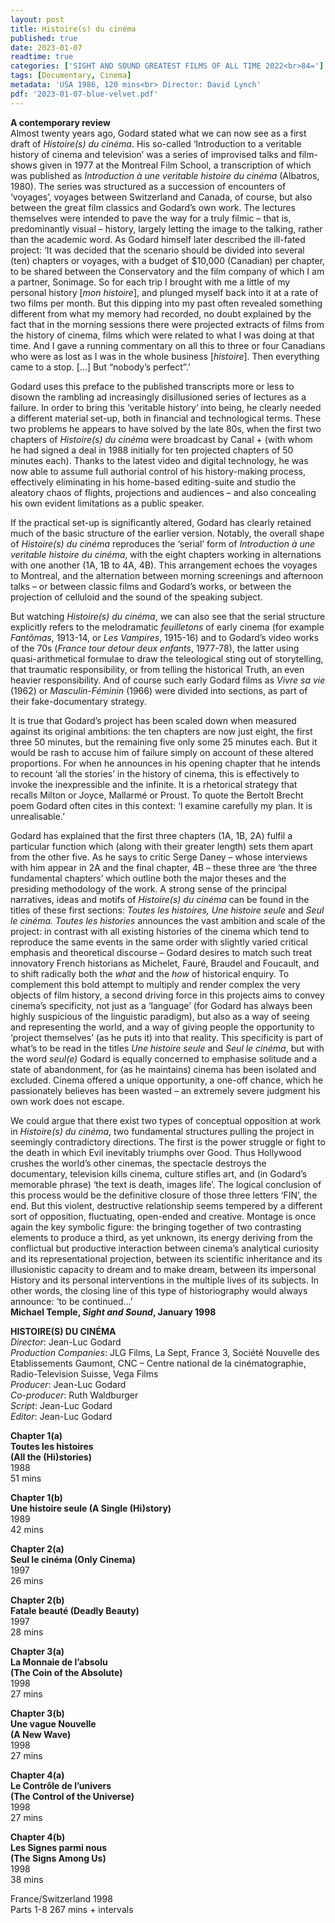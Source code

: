 ```yaml
---
layout: post
title: Histoire(s) du cinéma
published: true
date: 2023-01-07
readtime: true
categories: ['SIGHT AND SOUND GREATEST FILMS OF ALL TIME 2022<br>84=']
tags: [Documentary, Cinema]
metadata: 'USA 1986, 120 mins<br> Director: David Lynch'
pdf: '2023-01-07-blue-velvet.pdf'
---
```


**A contemporary review**  
Almost twenty years ago, Godard stated what we can now see as a first draft of _Histoire(s) du cinéma_. His so-called ‘Introduction to a veritable history of cinema and television’ was a series of improvised talks and film-shows given in 1977 at the Montreal Film School, a transcription of which was published as _Introduction à une veritable histoire du cinéma_ (Albatros, 1980). The series was structured as a succession of encounters of ‘voyages’, voyages between Switzerland and Canada, of course, but also between the great film classics and Godard’s own work. The lectures themselves were intended to pave the way for a truly filmic – that is, predominantly visual – history, largely letting the image to the talking, rather than the academic word. As Godard himself later described the ill-fated project: ‘It was decided that the scenario should be divided into several (ten) chapters or voyages, with a budget of $10,000 (Canadian) per chapter, to be shared between the Conservatory and the film company of which I am a partner, Sonimage. So for each trip I brought with me a little of my personal history [_mon histoire_], and plunged myself back into it at a rate of two films per month. But this dipping into my past often revealed something different from what my memory had recorded, no doubt explained by the fact that in the morning sessions there were projected extracts of films from the history of cinema, films which were related to what I was doing at that time. And I gave a running commentary on all this to three or four Canadians who were as lost as I was in the whole business [_histoire_]. Then everything came to a stop. […] But “nobody’s perfect”.’

Godard uses this preface to the published transcripts more or less to disown the rambling ad increasingly disillusioned series of lectures as a failure. In order to bring this ‘veritable history’ into being, he clearly needed a different material set-up, both in financial and technological terms. These two problems he appears to have solved by the late 80s, when the first two chapters of _Histoire(s) du cinéma_ were broadcast by Canal + (with whom he had signed a deal in 1988 initially for ten projected chapters of 50 minutes each). Thanks to the latest video and digital technology, he was now able to assume full authorial control of his history-making process, effectively eliminating in his home-based editing-suite and studio the aleatory chaos of flights, projections and audiences – and also concealing his own evident limitations as a public speaker.

If the practical set-up is significantly altered, Godard has clearly retained much of the basic structure of the earlier version. Notably, the overall shape of _Histoire(s) du cinéma_ reproduces the ‘serial’ form of _Introduction à une veritable histoire du cinéma_, with the eight chapters working in alternations with one another (1A, 1B to 4A, 4B). This arrangement echoes the voyages to Montreal, and the alternation between morning screenings and afternoon talks – or between classic films and Godard’s works, or between the projection of celluloid and the sound of the speaking subject.

But watching _Histoire(s) du cinéma_, we can also see that the serial structure explicitly refers to the melodramatic _feuilletons_ of early cinema (for example _Fantômas_, 1913-14, or _Les Vampires_, 1915-16) and to Godard’s video works of the 70s (_France tour detour deux enfants_, 1977-78), the latter using quasi-arithmetical formulae to draw the teleological sting out of storytelling, that traumatic responsibility, or from telling the historical Truth, an even heavier responsibility. And of course such early Godard films as _Vivre sa vie_ (1962) or _Masculin-Féminin_ (1966) were divided into sections, as part of their fake-documentary strategy.

It is true that Godard’s project has been scaled down when measured against its original ambitions: the ten chapters are now just eight, the first three 50 minutes, but the remaining five only some 25 minutes each. But it would be rash to accuse him of failure simply on account of these altered proportions. For when he announces in his opening chapter that he intends to recount ‘all the stories’ in the history of cinema, this is effectively to invoke the inexpressible and the infinite. It is a rhetorical strategy that recalls Milton or Joyce, Mallarmé or Proust. To quote the Bertolt Brecht poem Godard often cites in this context: ‘I examine carefully my plan. It is unrealisable.’

Godard has explained that the first three chapters (1A, 1B, 2A) fulfil a particular function which (along with their greater length) sets them apart from the other five. As he says to critic Serge Daney – whose interviews with him appear in 2A and the final chapter, 4B – these three are ‘the three fundamental chapters’ which outline both the major theses and the presiding methodology of the work. A strong sense of the principal narratives, ideas and motifs of _Histoire(s) du cinéma_ can be found in the titles of these first sections: _Toutes les histoires, Une histoire seule_ and _Seul le cinéma. Toutes les histories_ announces the vast ambition and scale of the project: in contrast with all existing histories of the cinema ­which tend to reproduce the same events in the same order with slightly varied critical emphasis and theoretical discourse – Godard desires to match such treat innovatory French historians as Michelet, Fauré, Braudel and Foucault, and to shift radically both the _what_ and the _how_ of historical enquiry. To complement this bold attempt to multiply and render complex the very objects of film history, a second driving force in this projects aims to convey cinema’s specificity, not just as a ‘language’ (for Godard has always been highly suspicious of the linguistic paradigm), but also as a way of seeing and representing the world, and a way of giving people the opportunity to ‘project themselves’ (as he puts it) into that reality. This specificity is part of what’s to be read in the titles _Une histoire seule_ and _Seul le cinéma_, but with the word _seul(e)_ Godard is equally concerned to emphasise solitude and a state of abandonment, for (as he maintains) cinema has been isolated and excluded. Cinema offered a unique opportunity, a one-off chance, which he passionately believes has been wasted – an extremely severe judgment his own work does not escape.

We could argue that there exist two types of conceptual opposition at work in _Histoire(s) du cinéma_, two fundamental structures pulling the project in seemingly contradictory directions. The first is the power struggle or fight to the death in which Evil inevitably triumphs over Good. Thus Hollywood crushes the world’s other cinemas, the spectacle destroys the documentary, television kills cinema, culture stifles art, and (in Godard’s memorable phrase) ‘the text is death, images life’. The logical conclusion of this process would be the definitive closure of those three letters ‘FIN’, the end. But this violent, destructive relationship seems tempered by a different sort of opposition, fluctuating, open-ended and creative. Montage is once again the key symbolic figure: the bringing together of two contrasting elements to produce a third, as yet unknown, its energy deriving from the conflictual but productive interaction between cinema’s analytical curiosity and its representational projection, between its scientific inheritance and its illusionistic capacity to dream and to make dream, between its impersonal History and its personal interventions in the multiple lives of its subjects. In other words, the closing line of this type of historiography would always announce: ‘to be continued…’  
**Michael Temple, _Sight and Sound_, January 1998**  

**HISTOIRE(S) DU CINÉMA**  
_Director_: Jean-Luc Godard  
_Production Companies_: JLG Films, La Sept, France 3, Société Nouvelle des Etablissements Gaumont,
CNC – Centre national de la cinématographie, Radio-Television Suisse, Vega Films  
_Producer_: Jean-Luc Godard  
_Co-producer_: Ruth Waldburger  
_Script_: Jean-Luc Godard  
_Editor_: Jean-Luc Godard  

**Chapter 1(a)**  
**Toutes les histoires**  
**(All the (Hi)stories)**  
1988  
51 mins  

**Chapter 1(b)**  
**Une histoire seule (A Single (Hi)story)**  
1989  
42 mins  

**Chapter 2(a)**  
**Seul le cinéma (Only Cinema)**  
1997  
26 mins  

**Chapter 2(b)**  
**Fatale beauté (Deadly Beauty)**  
1997  
28 mins  

**Chapter 3(a)**  
**La Monnaie de l’absolu**  
**(The Coin of the Absolute)**  
1998  
27 mins  

**Chapter 3(b)**  
**Une vague Nouvelle**  
**(A New Wave)**  
1998  
27 mins  

**Chapter 4(a)**  
**Le Contrôle de l’univers**  
**(The Control of the Universe)**  
1998  
27 mins  

**Chapter 4(b)**  
**Les Signes parmi nous**  
**(The Signs Among Us)**  
1998  
38 mins  

France/Switzerland 1998  
Parts 1-8 267 mins + intervals  
<!--stackedit_data:
eyJoaXN0b3J5IjpbLTg2Njc4MjQxOSw5NzA0MzI1NTFdfQ==
-->